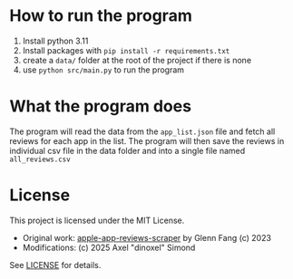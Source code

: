 # How to run the program
1. Install python 3.11
2. Install packages with `pip install -r requirements.txt`
3. create a `data/` folder at the root of the project if there is none
4. use `python src/main.py` to run the program

# What the program does
The program will read the data from the `app_list.json` file and fetch all reviews for each app in the list. 
The program will then save the reviews in individual csv file in the data folder and into a single file named `all_reviews.csv`

# License

This project is licensed under the MIT License.

- Original work: [apple-app-reviews-scraper](https://github.com/glennfang/apple-app-reviews-scraper) by Glenn Fang (c) 2023  
- Modifications: (c) 2025 Axel "dinoxel" Simond

See [LICENSE](./LICENSE) for details.
